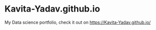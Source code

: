 # Kavita-Yadav.github.io
My Data science portfolio, check it out on https://Kavita-Yadav.github.io/
